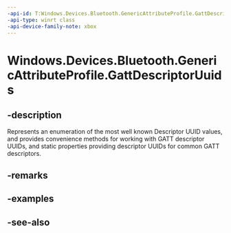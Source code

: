 ```yaml
---
-api-id: T:Windows.Devices.Bluetooth.GenericAttributeProfile.GattDescriptorUuids
-api-type: winrt class
-api-device-family-note: xbox
---
```


<!-- Class syntax.
public class GattDescriptorUuids 
-->

# Windows.Devices.Bluetooth.GenericAttributeProfile.GattDescriptorUuids

## -description
Represents an enumeration of the most well known Descriptor UUID values, and provides convenience methods for working with GATT descriptor UUIDs, and static properties providing descriptor UUIDs for common GATT descriptors.



## -remarks

## -examples

## -see-also
